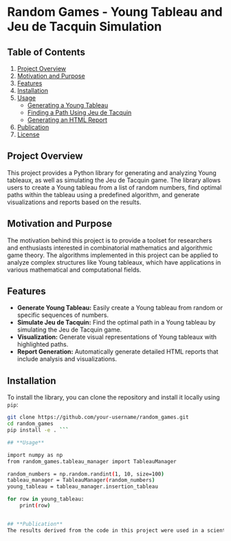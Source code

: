 # **Random Games - Young Tableau and Jeu de Tacquin Simulation**

## **Table of Contents**
1. [Project Overview](#project-overview)
2. [Motivation and Purpose](#motivation-and-purpose)
3. [Features](#features)
4. [Installation](#installation)
5. [Usage](#usage)
    - [Generating a Young Tableau](#generating-a-young-tableau)
    - [Finding a Path Using Jeu de Tacquin](#finding-a-path-using-jeu-de-tacquin)
    - [Generating an HTML Report](#generating-an-html-report)
6. [Publication](#publication)
7. [License](#license)

## **Project Overview**
This project provides a Python library for generating and analyzing Young tableaux, as well as simulating the Jeu de Tacquin game. The library allows users to create a Young tableau from a list of random numbers, find optimal paths within the tableau using a predefined algorithm, and generate visualizations and reports based on the results.

## **Motivation and Purpose**
The motivation behind this project is to provide a toolset for researchers and enthusiasts interested in combinatorial mathematics and algorithmic game theory. The algorithms implemented in this project can be applied to analyze complex structures like Young tableaux, which have applications in various mathematical and computational fields.

## **Features**
- **Generate Young Tableau:** Easily create a Young tableau from random or specific sequences of numbers.
- **Simulate Jeu de Tacquin:** Find the optimal path in a Young tableau by simulating the Jeu de Tacquin game.
- **Visualization:** Generate visual representations of Young tableaux with highlighted paths.
- **Report Generation:** Automatically generate detailed HTML reports that include analysis and visualizations.

## **Installation**
To install the library, you can clone the repository and install it locally using `pip`:

```bash
git clone https://github.com/your-username/random_games.git
cd random_games
pip install -e . ```

## **Usage**

import numpy as np
from random_games.tableau_manager import TableauManager

random_numbers = np.random.randint(1, 10, size=100)
tableau_manager = TableauManager(random_numbers)
young_tableau = tableau_manager.insertion_tableau

for row in young_tableau:
    print(row)


## **Publication**
The results derived from the code in this project were used in a scientific publication. You can find the full paper here: https://arxiv.org/abs/2302.03762
